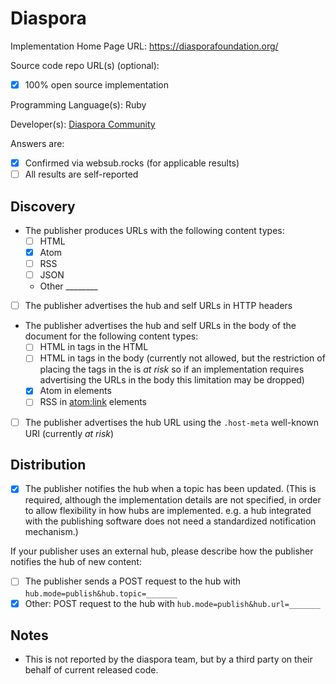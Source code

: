 # Diaspora

Implementation Home Page URL: https://diasporafoundation.org/

Source code repo URL(s) (optional):
* [x] 100% open source implementation

Programming Language(s): Ruby

Developer(s): [Diaspora Community](https://github.com/diaspora/diaspora/graphs/contributors)

Answers are:
* [x] Confirmed via websub.rocks (for applicable results)
* [ ] All results are self-reported

## Discovery

* The publisher produces URLs with the following content types:
  * [ ] HTML
  * [x] Atom
  * [ ] RSS
  * [ ] JSON
  * Other ________
* [ ] The publisher advertises the hub and self URLs in HTTP headers
* The publisher advertises the hub and self URLs in the body of the document for the following content types:
  * [ ] HTML in <link> tags in the HTML <head>
  * [ ] HTML in <link> tags in the body (currently not allowed, but the restriction of placing the <link> tags in the <head> is *at risk* so if an implementation requires advertising the URLs in the body this limitation may be dropped)
  * [x] Atom in <link> elements
  * [ ] RSS in <atom:link> elements
* [ ] The publisher advertises the hub URL using the `.host-meta` well-known URI (currently *at risk*)

## Distribution

* [x] The publisher notifies the hub when a topic has been updated. (This is required, although the implementation details are not specified, in order to allow flexibility in how hubs are implemented. e.g. a hub integrated with the publishing software does not need a standardized notification mechanism.)

If your publisher uses an external hub, please describe how the publisher notifies the hub of new content:

* [ ] The publisher sends a POST request to the hub with `hub.mode=publish&hub.topic=_______`
* [x] Other: POST request to the hub with `hub.mode=publish&hub.url=_______`

## Notes

* This is not reported by the diaspora team, but by a third party on their behalf of current released code.
